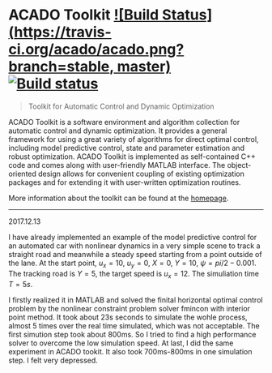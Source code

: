 # ACADO Toolkit [![Build Status](https://travis-ci.org/acado/acado.png?branch=stable, master)](https://travis-ci.org/acado/acado) [![Build status](https://ci.appveyor.com/api/projects/status/fai4cc4kavjv4nq8)](https://ci.appveyor.com/project/mvukov/acado)

> Toolkit for Automatic Control and Dynamic Optimization

ACADO Toolkit is a software environment and algorithm collection for automatic control and dynamic optimization. It provides a general framework for using a great variety of algorithms for direct optimal control, including model predictive control, state and parameter estimation and robust optimization. ACADO Toolkit is implemented as self-contained C++ code and comes along with user-friendly MATLAB interface. The object-oriented design allows for convenient coupling of existing optimization packages and for extending it with user-written optimization routines.

More information about the toolkit can be found at the [homepage](http://www.acadotoolkit.org).

------------------------------------------------------------------------------------------------------------------------------------------
2017.12.13

I have already implemented an example of the model predictive control for an automated car with nonlinear dynamics in a very simple scene to track a straight road and meanwhile a steady speed starting from a point outside of the lane. At the start point, $u_x = 10$, $u_y = 0$, $X =0$, $Y=10$, $\psi = pi/2-0.001$. The tracking road is $Y=5$, the target speed is $u_x = 12$. The simuliation time $T=5s$.

I firstly realized it in MATLAB and solved the finital horizontal optimal control problem by the nonlinear constraint problem solver fmincon with interior point method. It took about 23s seconds to simulate the wohle process, almost 5 times over the real time simulated, which was not acceptable. The first simution step took about 800ms. So I tried to find a high performance solver to overcome the low simulation speed. At last, I did the same experiment in ACADO tookit. It also took 700ms-800ms in one simulation step. I felt very depressed.

